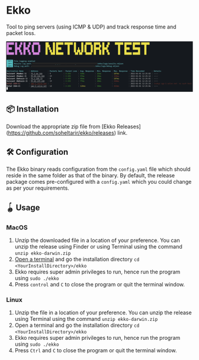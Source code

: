 # Ekko
Tool to ping servers (using ICMP & UDP) and track response time and packet loss.

![Sample](sample_ui.png)

## 📦 Installation
Download the appropriate zip file from [Ekko Releases] (https://github.com/soheltarir/ekko/releases) link.

## 🛠 Configuration

The Ekko binary reads configuration from the `config.yaml` file which should reside in the same folder as that of the
binary. By default, the release package comes pre-configured with a `config.yaml` which you could change as per your
requirements.

## 🪀 Usage

### MacOS

1. Unzip the downloaded file in a location of your preference. You can unzip the release using Finder or using Terminal using the
command `unzip ekko-darwin.zip`
2. [Open a terminal](https://support.apple.com/en-in/guide/terminal/apd5265185d-f365-44cb-8b09-71a064a42125/mac) and go the 
installation directory `cd <YourInstallDirectory>/ekko`
3. Ekko requires super admin privileges to run, hence run the program using `sudo ./ekko`
4. Press `control` and `C` to close the program or quit the terminal window.

### Linux

1. Unzip the file in a location of your preference. You can unzip the release using Terminal using the
   command `unzip ekko-darwin.zip`
2. Open a terminal and go the installation directory `cd <YourInstallDirectory>/ekko`
3. Ekko requires super admin privileges to run, hence run the program using `sudo ./ekko`
4. Press `Ctrl` and `C` to close the program or quit the terminal window.
